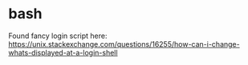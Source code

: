 # bash
Found fancy login script here:
https://unix.stackexchange.com/questions/16255/how-can-i-change-whats-displayed-at-a-login-shell

